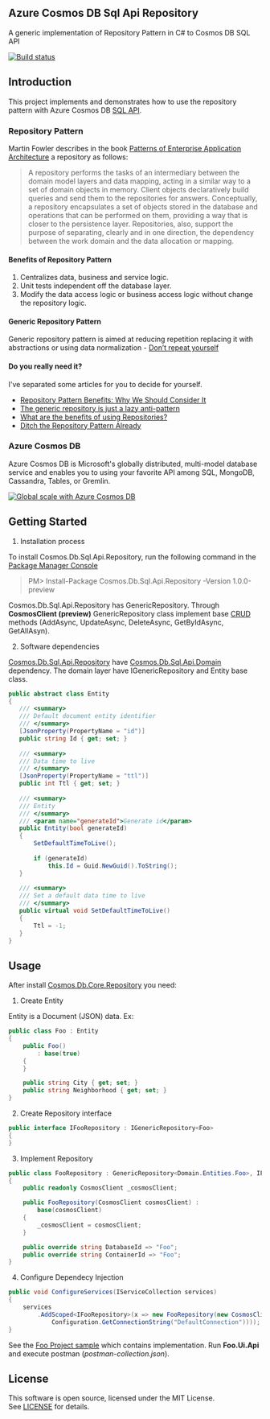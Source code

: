 ## Azure Cosmos DB Sql Api Repository
A generic implementation of Repository Pattern in C# to Cosmos DB SQL API

[![Build status](https://ci.appveyor.com/api/projects/status/0i6s33kw3y87tkb2?svg=true)](https://ci.appveyor.com/project/brunobrandes/azure-cosmos-db-repository)

## Introduction 

This project implements and demonstrates how to use the repository pattern with Azure Cosmos DB [SQL API](https://docs.microsoft.com/en-us/azure/cosmos-db/create-sql-api-dotnet-v4).

### Repository Pattern

Martin Fowler describes in the book [Patterns of Enterprise Application Architecture](https://amzn.to/38k9VsE) a repository as follows:

> A repository performs the tasks of an intermediary between the domain model layers and data mapping, acting in a similar way to a set of 
> domain objects in memory. Client objects declaratively build queries and send them to the repositories for answers. Conceptually, a
> repository encapsulates a set of objects stored in the database and operations that can be performed on them, providing a way that is 
> closer to the persistence layer. Repositories, also, support the purpose of separating, clearly and in one direction, the dependency 
> between the work domain and the data allocation or mapping.

#### Benefits of Repository Pattern

1. Centralizes data, business and service logic.
2. Unit tests independent off the database layer.
3. Modify the data access logic or business access logic without change the repository logic.

#### Generic Repository Pattern

Generic repository pattern is aimed at reducing repetition replacing it with abstractions or using data normalization - [Don’t repeat yourself](https://en.wikipedia.org/wiki/Don't_repeat_yourself)

#### Do you really need it?

I've separated some articles for you to decide for yourself.

* [Repository Pattern Benefits: Why We Should Consider It](https://bit.ly/2SMWqsm)
* [The generic repository is just a lazy anti-pattern](https://bit.ly/2XJca3c)
* [What are the benefits of using Repositories?](https://bit.ly/2EP3cdz)
* [Ditch the Repository Pattern Already](https://bit.ly/2SHupT6)

### Azure Cosmos DB

Azure Cosmos DB is Microsoft's globally distributed, multi-model database service and enables you to using your favorite API among SQL, MongoDB, Cassandra, Tables, or Gremlin. 

[![Global scale with Azure Cosmos DB](https://i.imgur.com/xcxKPQa.png)](https://docs.microsoft.com/en-us/azure/cosmos-db/introduction)

## Getting Started

1.	Installation process

To install Cosmos.Db.Sql.Api.Repository, run the following command in the [Package Manager Console](https://docs.nuget.org/consume/package-manager-console)
 >PM> Install-Package Cosmos.Db.Sql.Api.Repository -Version 1.0.0-preview

Cosmos.Db.Sql.Api.Repository has GenericRepository. Through **CosmosClient (preview)** GenericRepository class implement base [CRUD](https://en.wikipedia.org/wiki/Create,_read,_update_and_delete) methods (AddAsync, UpdateAsync, DeleteAsync, GetByIdAsync, GetAllAsyn).

2.	Software dependencies

 [Cosmos.Db.Sql.Api.Repository](https://www.nuget.org/packages/Cosmos.Db.Sql.Api.Repository/) have [Cosmos.Db.Sql.Api.Domain](https://www.nuget.org/packages/Cosmos.Db.Sql.Api.Domain/) dependency. 
 The domain layer have IGenericRepository and Entity base class.
 
 ```csharp
public abstract class Entity
{
	/// <summary>
	/// Default document entity identifier
	/// </summary>
	[JsonProperty(PropertyName = "id")]
	public string Id { get; set; }
	
	/// <summary>
	/// Data time to live
	/// </summary>
	[JsonProperty(PropertyName = "ttl")]
	public int Ttl { get; set; }
	
	/// <summary>
	/// Entity
	/// </summary>
	/// <param name="generateId">Generate id</param>
	public Entity(bool generateId)
	{
		SetDefaultTimeToLive();
	
		if (generateId)
			this.Id = Guid.NewGuid().ToString();
	}
	
	/// <summary>
	/// Set a default data time to live
	/// </summary>
	public virtual void SetDefaultTimeToLive()
	{
		Ttl = -1;
	}
 }
 ```
 
## Usage

After install [Cosmos.Db.Core.Repository](https://www.nuget.org/packages/Cosmos.Db.Core.Repository/) you need:

1. Create Entity

Entity is a Document (JSON) data. Ex:

```csharp
public class Foo : Entity
{
    public Foo()
        : base(true)
    {
    }

    public string City { get; set; }
    public string Neighborhood { get; set; }
}
```
2. Create Repository interface
```csharp
public interface IFooRepository : IGenericRepository<Foo>
{
}
```
3. Implement Repository
```csharp
public class FooRepository : GenericRepository<Domain.Entities.Foo>, IFooRepository
{
    public readonly CosmosClient _cosmosClient;

    public FooRepository(CosmosClient cosmosClient) :
        base(cosmosClient)
    {
        _cosmosClient = cosmosClient;
    }

    public override string DatabaseId => "Foo";
    public override string ContainerId => "Foo";
}
```
4. Configure Dependecy Injection
```csharp
public void ConfigureServices(IServiceCollection services)
{
    services
        .AddScoped<IFooRepository>(x => new FooRepository(new CosmosClient(
            Configuration.GetConnectionString("DefaultConnection"))));
}
```
See the [Foo Project sample](https://bit.ly/36dVDrC) which contains implementation. Run **Foo.Ui.Api** and execute postman (*postman-collection.json*).
## License

This software is open source, licensed under the MIT License. </br>
See [LICENSE](https://github.com/brunobrandes/cosmos-db-sql-api-repository/blob/master/LICENSE) for details.
